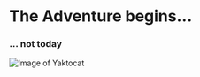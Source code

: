 # The Adventure begins...
### ... not today
![Image of Yaktocat](https://octodex.github.com/images/yaktocat.png)
